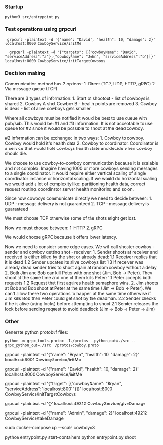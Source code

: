 ### Startup
```
python3 src/entrypoint.py
```
 
### Test operations using grpcurl

```
 grpcurl -plaintext -d '{"name": "David", "health": 10, "damage": 2}' localhost:8000 CowboyService/initMe
```

```
  grpcurl -plaintext -d '{"targets": [{"cowboyName": "David", "serviceAddress":"a"},{"cowboyName": "John", "serviceAddress":"b"}]}' localhost:8000 CowboyService/initTargetCowboys
```

### Decision making
Communication method has 2 options:
    1. Direct (TCP, UDP, HTTP, gRPC)
    2. Via message queue (TCP)

There are 3 types of information:
    1. Start of shootout - list of cowboys is shared
    2. Cowboy A shot Cowboy B - health points are removed
    3. Cowboy is dead - list of alive cowboys gets smaller  

Where all cowboys must be notified it would be best
to use queue with pub/sub. This would be: #1 and #3 information.
It is not acceptable to use queue for #2 since it would be
possible to shoot at the dead cowboy.   

#2 information can be exchanged in two ways:
    1. Cowboy to cowboy. Cowboy would hold it's health data
    2. Cowboy to coordinator. Coordinator is a service that
    would hold cowboys health state and decide when cowboy should die.

We choose to use cowboy-to-cowboy communication because it is scalable
and not complex. Imagine having 1000 or more cowboys sending messages to
a single coordinator. It would require either vertical scaling of
single coordinator instance or horizontal scaling. If we would do
horizontal scaling we would add a lot of complexity like:
partitioning health data, correct request routing,
coordinator server health monitoring and so on.

Since now cowboys communicate directly we need to decide between:
    1. UDP - message delivery is not guaranteed
    2. TCP - message delivery is guaranteed

We must choose TCP otherwise some of the shots might get lost.

Now we must choose between:
    1. HTTP
    2. gRPC

We would choose gRPC because it offers lower latency.

Now we need to consider some edge cases. We will call shooter cowboy - sender and cowboy getting shot - receiver:
    1. Sender shoots at receiver and received is either killed by the shot or already dead:
        1.1 Receiver replies that it is dead
        1.2 Sender updates its alive cowboys list
        1.3 If receiver was already dead sender tries to shoot again at random cowboy without a delay
    2. Both Jim and Bob can kill Peter with one shot (Jim, Bob -> Peter).
    They shoot at the same time and one of them kills Peter:
        1.1 Peter accepts both requests
        1.2 Request that first aquires health semaphore wins. 
    2. Jim shoots at Bob and Bob shoot at Peter at the same time (Jim -> Bob -> Peter).
    We can't allow these two operations to happen at the same time
    otherwise if Jim kills Bob then Peter could get shot by the deadman.
        2.2 Sender checks if he is alive (using locks) before attempting to shoot
        2.1 Sender releases the lock before sending request to avoid deadlock
        (Jim -> Bob -> Peter -> Jim)    

### Other

Generate python protobuf files:
```
python -m grpc_tools.protoc -I./protos --python_out=./src --grpc_python_out=./src ./protos/cowboy.proto
```


grpcurl -plaintext -d '{"name": "Bryan", "health": 10, "damage": 2}' localhost:8001 CowboyService/initMe



grpcurl -plaintext -d '{"name": "David", "health": 10, "damage": 2}' localhost:8000 CowboyService/initMe

grpcurl -plaintext -d '{"target": [{"cowboyName": "Bryan", "serviceAddress":"localhost:8001"}]}' localhost:8000 CowboyService/initTargetCowboys

grpcurl -plaintext -d '{}' localhost:49212 CowboyService/giveDamage

grpcurl -plaintext -d '{"name": "Admin", "damage": 2}' localhost:49212 CowboyService/takeDamage



sudo docker-compose up --scale cowboy=3


python entrypoint.py start-containers
python entrypoint.py shoot
